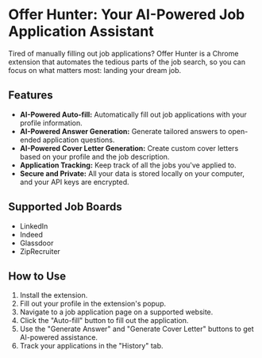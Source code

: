 # Offer Hunter: Your AI-Powered Job Application Assistant

Tired of manually filling out job applications? Offer Hunter is a Chrome extension that automates the tedious parts of the job search, so you can focus on what matters most: landing your dream job.

## Features

*   **AI-Powered Auto-fill:** Automatically fill out job applications with your profile information.
*   **AI-Powered Answer Generation:** Generate tailored answers to open-ended application questions.
*   **AI-Powered Cover Letter Generation:** Create custom cover letters based on your profile and the job description.
*   **Application Tracking:** Keep track of all the jobs you've applied to.
*   **Secure and Private:** All your data is stored locally on your computer, and your API keys are encrypted.

## Supported Job Boards

*   LinkedIn
*   Indeed
*   Glassdoor
*   ZipRecruiter

## How to Use

1.  Install the extension.
2.  Fill out your profile in the extension's popup.
3.  Navigate to a job application page on a supported website.
4.  Click the "Auto-fill" button to fill out the application.
5.  Use the "Generate Answer" and "Generate Cover Letter" buttons to get AI-powered assistance.
6.  Track your applications in the "History" tab.
